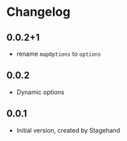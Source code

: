# Changelog

## 0.0.2+1
- rename `mapOptions` to `options`

## 0.0.2
- Dynamic options

## 0.0.1

- Initial version, created by Stagehand
